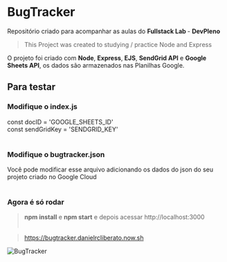# BugTracker

Repositório criado para acompanhar as aulas do <strong> Fullstack Lab </strong> - <strong>DevPleno</strong>  

> This Project was created to studying / practice Node and Express<br/>

O projeto foi criado com <strong>Node</strong>, <strong>Express</strong>, <strong>EJS</strong>, <strong>SendGrid API</strong> e <strong>Google Sheets API</strong>, os dados são armazenados nas Planilhas Google.  

## Para testar  <br/>
### Modifique o index.js
const docID = 'GOOGLE_SHEETS_ID'<br/>
const sendGridKey = 'SENDGRID_KEY'
<br/><br/>

### Modifique o bugtracker.json
Você pode modificar esse arquivo adicionando os dados do json do seu projeto criado no Google Cloud <br/><br/>

### Agora é só rodar
> <strong>npm install</strong> e <strong>npm start</strong> e depois acessar http://localhost:3000  <br/><br/>

> <https://bugtracker.danielrcliberato.now.sh>

![BugTracker](https://i.ibb.co/qnqr2KR/screenshot.png)
